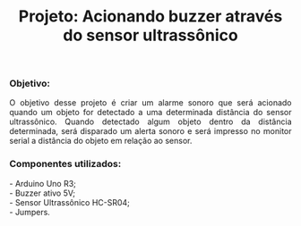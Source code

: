 <h1 align="center">Projeto: Acionando buzzer através do sensor ultrassônico</h1><br/>
<h3>Objetivo:</h3>
<p align="justify">O objetivo desse projeto é criar um alarme sonoro que será acionado quando um objeto for detectado a uma determinada distância do sensor ultrassônico.
Quando detectado algum objeto dentro da distância determinada, será disparado um alerta sonoro e será impresso no monitor serial a distância do objeto em relação ao sensor.</p>
<h3>Componentes utilizados:</h3>
- Arduino Uno R3;<br/>
- Buzzer ativo 5V;<br/>
- Sensor Ultrassônico HC-SR04;<br/>
- Jumpers.<br/>
